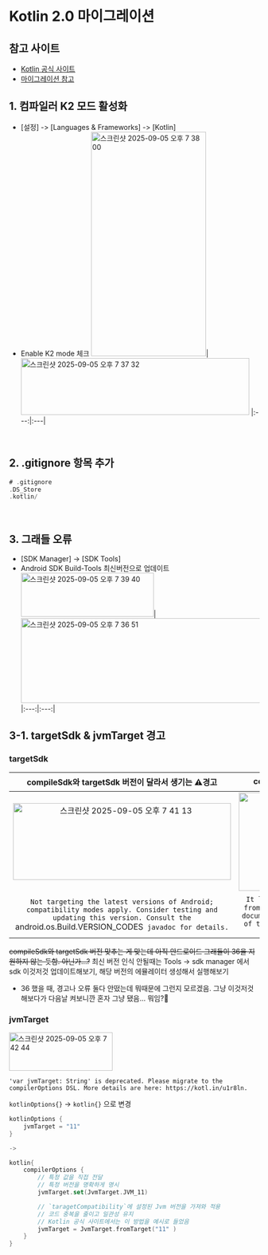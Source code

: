 # Kotlin 2.0 마이그레이션

## 참고 사이트

- [Kotlin 공식 사이트](https://kotlinlang.org/docs/gradle-compiler-options.html#migrate-from-kotlinoptions-to-compileroptions)
- [마이그레이션 참고](https://medium.com/@l2hyunwoo/kotlin-2-0%EC%9C%BC%EB%A1%9C-%EB%A7%88%EC%9D%B4%EA%B7%B8%EB%A0%88%EC%9D%B4%EC%85%98%ED%95%98%EA%B8%B0-1742f294df51)

## 1. 컴파일러 K2 모드 활성화
  
- [설정] -> [Languages & Frameworks] -> [Kotlin]
- Enable K2 mode 체크
  <img width="231" height="450" alt="스크린샷 2025-09-05 오후 7 38 00" src="https://github.com/user-attachments/assets/3430b4d8-faaa-4545-ad1f-bb9b5d4db76b" />|<img width="459" height="114" alt="스크린샷 2025-09-05 오후 7 37 32" src="https://github.com/user-attachments/assets/58d64441-cbf4-43bd-9b62-9c216e98ed83" />
  |:---:|:---|
<br/>

## 2. .gitignore 항목 추가

```kotlin
# .gitignore
.DS_Store
.kotlin/
```
<br/>

## 3. 그래들 오류

- [SDK Manager] -> [SDK Tools]
- Android SDK Build-Tools 최신버전으로 업데이트
  <img width="267" height="88" alt="스크린샷 2025-09-05 오후 7 39 40" src="https://github.com/user-attachments/assets/162521c5-f32e-407b-9c27-809600bd9b0f" />|<img width="709" height="170" alt="스크린샷 2025-09-05 오후 7 36 51" src="https://github.com/user-attachments/assets/b2d9cd86-31d8-42ab-84a2-37044c504b1c" />
  |:---:|:---:|
  <br/>
  
## 3-1. targetSdk & jvmTarget 경고

### targetSdk

|compileSdk와 targetSdk 버전이 달라서 생기는 __⚠️경고__|compileSdk와 targetSdk 버전을 맞추면 생기는 __⛔️오류__|
|:---:|:---:|
<img width="438" height="154" alt="스크린샷 2025-09-05 오후 7 41 13" src="https://github.com/user-attachments/assets/af3923c1-5212-4288-9c0c-e17395c5912b" />|<img width="438" height="197" alt="스크린샷 2025-09-05 오후 7 47 29" src="https://github.com/user-attachments/assets/4c89833a-69b8-40d2-b05c-2118ecc2f3fc" />
|`Not targeting the latest versions of Android; compatibility modes apply. Consider testing and updating this version. Consult the `android.os.Build.VERSION_CODES` javadoc for details.`|`It looks like you just edited the `targetSdkVersion` from 35 to 36 in the editor. Be sure to consult the documentation on the behaviors that change as result of this. The Android SDK Upgrade Assistant can help with safely migrating.`|

~~compileSdk와 targetSdk 버전 맞추는 게 맞는데 아직 안드로이드 그래들이 36을 지원하지 않는 듯함. 아닌가...?~~
최신 버전 인식 안될때는 Tools -> sdk manager 에서 sdk 이것저것 업데이트해보기, 해당 버전의 에뮬레이터 생성해서 실행해보기
- 36 했을 때, 경고나 오류 둘다 안떴는데 뭐때문에 그런지 모르겠음. 그냥 이것저것해보다가 다음날 켜보니깐 혼자 그냥 됐음... 뭐임?🤔

### jvmTarget

<img width="208" height="77" alt="스크린샷 2025-09-05 오후 7 42 44" src="https://github.com/user-attachments/assets/bf2f49d4-f8cd-423e-85bc-fbaf51981ed8" />

`'var jvmTarget: String' is deprecated. Please migrate to the compilerOptions DSL. More details are here: https://kotl.in/u1r8ln.`

`kotlinOptions{}` -> `kotlin{}` 으로 변경
```Kotlin
kotlinOptions {
    jvmTarget = "11"
}

->

kotlin{
    compilerOptions {
        // 특정 값을 직접 전달
        // 특정 버전을 명확하게 명시
        jvmTarget.set(JvmTarget.JVM_11)

        // `taragetCompatibility`에 설정된 Jvm 버전을 가져와 적용
        // 코드 중복을 줄이고 일관성 유지
        // Kotlin 공식 사이트에서는 이 방법을 예시로 들었음
        jvmTarget = JvmTarget.fromTarget("11" )
    }
}
```
